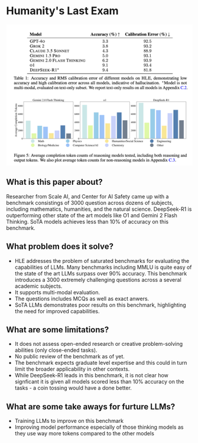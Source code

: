 # Humanity's Last Exam
![HLE Benchmark Results](../media/hle.png)

## What is this paper about?
Researcher from Scale AI, and Center for AI Safety came up with a benchmark consistings of 3000 question across dozens of subjects, including mathematics, humanities, and the natural science. DeepSeek-R1 is outperforming other state of the art models like O1 and Gemini 2 Flash Thinking. SoTA models achieves less than 10% of accuracy on this benchmark.

## What problem does it solve?
* HLE addresses the problem of saturated benchmarks for evaluating the capabilities of LLMs. Many benchmarks including MMLU is quite easy of the state of the art LLMs surpass over 90% accuracy. This benchmark introduces a 3000 extremely challenging questions across a several academic subjects.
* It supports multi-modal evaluation.
* The questions includes MCQs as well as exact anwers.
* SoTA LLMs demonstrates poor results on this benchmark, highlighting the need for improved capabilities.

## What are some limitations?
* It does not assess open-ended research or creative problem-solving abilities (only close-ended tasks).
* No public review of the benchmark as of yet.
* The benchmark expects graduate level expertise and this could in turn limit the broader applicability in other contexts.
* While DeepSeek-R1 leads in this benchmark, it is not clear how signficant it is given all models scored less than 10% accuracy on the tasks - a coin tossing would have a done better.

## What are some take aways for furture LLMs?
* Training LLMs to improve on this benchmark
* Improving model performance especially of those thinking models as they use way more tokens compared to the other models
